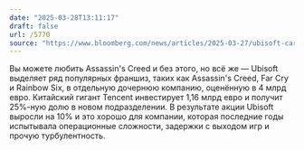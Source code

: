 ```yaml
---
date: "2025-03-28T13:11:17"
draft: false
url: /5770
source: "https://www.bloomberg.com/news/articles/2025-03-27/ubisoft-carves-out-top-games-tencent-invests-1-16-billion"
---
```


Вы можете любить Assassin's Creed и без этого, но всё же — Ubisoft выделяет ряд популярных франшиз, таких как Assassin's Creed, Far Cry и Rainbow Six, в отдельную дочернюю компанию, оценённую в 4 млрд евро. Китайский гигант Tencent инвестирует 1,16 млрд евро и получит 25%-ную долю в новом подразделении. В результате акции Ubisoft выросли на 10% и это хорошо для компании, которая последние годы испытывала операционные сложности, задержки с выходом игр и прочую турбулентность.